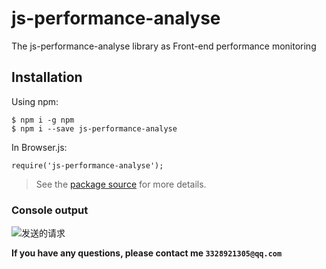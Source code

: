 # js-performance-analyse

The js-performance-analyse library as Front-end performance monitoring

## Installation

Using npm:

```shell
$ npm i -g npm
$ npm i --save js-performance-analyse
```

In Browser.js:

```shell
require('js-performance-analyse');
```

> See the [package source](https://github.com/nanfeiyan123/js-performance-analyse) for more details.

### Console output

![发送的请求](https://oss.guangmangapp.com/c09ac68a-1e7b-4f75-8902-4cc0bca2e4e4.png)

**If you have any questions, please contact me `3328921305@qq.com`**
